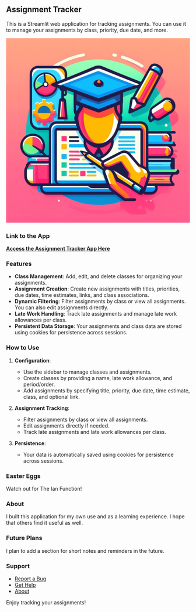 ## Assignment Tracker

This is a Streamlit web application for tracking assignments. You can use it to manage your assignments by class, priority, due date, and more.

![Fun Graphic](assignment_tracker_graphic.jpg)

### Link to the App
[**Access the Assignment Tracker App Here**](https://assignmenttracker.streamlit.app/)

### Features

- **Class Management**: Add, edit, and delete classes for organizing your assignments.
- **Assignment Creation**: Create new assignments with titles, priorities, due dates, time estimates, links, and class associations.
- **Dynamic Filtering**: Filter assignments by class or view all assignments. You can also edit assignments directly.
- **Late Work Handling**: Track late assignments and manage late work allowances per class.
- **Persistent Data Storage**: Your assignments and class data are stored using cookies for persistence across sessions.

### How to Use

1. **Configuration**:
   - Use the sidebar to manage classes and assignments.
   - Create classes by providing a name, late work allowance, and period/order.
   - Add assignments by specifying title, priority, due date, time estimate, class, and optional link.

2. **Assignment Tracking**:
   - Filter assignments by class or view all assignments.
   - Edit assignments directly if needed.
   - Track late assignments and late work allowances per class.

3. **Persistence**:
   - Your data is automatically saved using cookies for persistence across sessions.

### Easter Eggs

Watch out for The Ian Function!

### About

I built this application for my own use and as a learning experience. I hope that others find it useful as well.

### Future Plans

I plan to add a section for short notes and reminders in the future.

### Support

- [Report a Bug](https://github.com/asorge29/assignment_tracker/issues)
- [Get Help](https://assignment-tracker.streamlit.app/Tutorial)
- [About](https://github.com/asorge29/assignment_tracker/blob/main/README.md)

Enjoy tracking your assignments!
